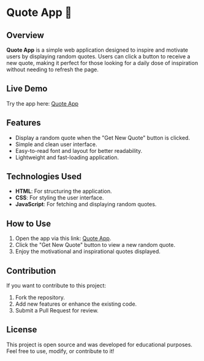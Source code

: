 # Quote App 💬

## Overview
**Quote App** is a simple web application designed to inspire and motivate users by displaying random quotes. Users can click a button to receive a new quote, making it perfect for those looking for a daily dose of inspiration without needing to refresh the page.

## Live Demo
Try the app here: [Quote App](https://gamal-elagamy.github.io/Quote/)

## Features
- Display a random quote when the "Get New Quote" button is clicked.
- Simple and clean user interface.
- Easy-to-read font and layout for better readability.
- Lightweight and fast-loading application.

## Technologies Used
- **HTML**: For structuring the application.
- **CSS**: For styling the user interface.
- **JavaScript**: For fetching and displaying random quotes.

## How to Use
1. Open the app via this link: [Quote App](https://gamal-elagamy.github.io/Quote/).
2. Click the "Get New Quote" button to view a new random quote.
3. Enjoy the motivational and inspirational quotes displayed.

## Contribution
If you want to contribute to this project:
1. Fork the repository.
2. Add new features or enhance the existing code.
3. Submit a Pull Request for review.

## License
This project is open source and was developed for educational purposes. Feel free to use, modify, or contribute to it!
